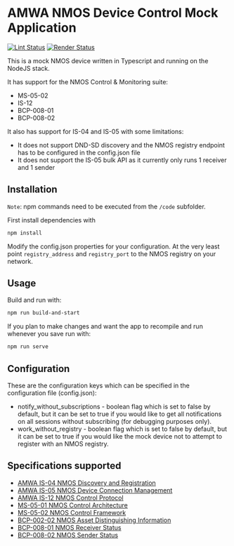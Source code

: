 # AMWA NMOS Device Control Mock Application

[![Lint Status](https://github.com/AMWA-TV/nmos-device-control-mock/workflows/Lint/badge.svg)](https://github.com/AMWA-TV/nmos-device-control-mock/actions?query=workflow%3ALint)
[![Render Status](https://github.com/AMWA-TV/nmos-device-control-mock/workflows/Render/badge.svg)](https://github.com/AMWA-TV/nmos-device-control-mock/actions?query=workflow%3ARender)

<!-- INTRO-START -->

This is a mock NMOS device written in Typescript and running on the NodeJS stack.

It has support for the NMOS Control & Monitoring suite:

* MS-05-02
* IS-12
* BCP-008-01
* BCP-008-02

It also has support for IS-04 and IS-05 with some limitations:

* It does not support DND-SD discovery and the NMOS registry endpoint has to be configured in the config.json file
* It does not support the IS-05 bulk API as it currently only runs 1 receiver and 1 sender

## Installation

`Note`: npm commands need to be executed from the `/code` subfolder.

First install dependencies with

```bash
npm install
```

Modify the config.json properties for your configuration.
At the very least point `registry_address` and `registry_port` to the NMOS registry on your network.

## Usage

Build and run with:

```bash
npm run build-and-start
```

If you plan to make changes and want the app to recompile and run whenever you save run with:

```bash
npm run serve
```

## Configuration

These are the configuration keys which can be specified in the configuration file (config.json):

* notify_without_subscriptions - boolean flag which is set to false by default, but it can be set to true if you would like to get all notifications on all sessions without subscribing (for debugging purposes only).
* work_without_registry - boolean flag which is set to false by default, but it can be set to true if you would like the mock device not to attempt to register with an NMOS registry.

## Specifications supported

* [AMWA IS-04 NMOS Discovery and Registration](https://specs.amwa.tv/is-04)
* [AMWA IS-05 NMOS Device Connection Management](https://specs.amwa.tv/is-05)
* [AMWA IS-12 NMOS Control Protocol](https://specs.amwa.tv/is-12)
* [MS-05-01 NMOS Control Architecture](https://specs.amwa.tv/ms-05-01)
* [MS-05-02 NMOS Control Framework](https://specs.amwa.tv/ms-05-02)
* [BCP-002-02 NMOS Asset Distinguishing Information](https://specs.amwa.tv/bcp-002-02)
* [BCP-008-01 NMOS Receiver Status](https://specs.amwa.tv/bcp-008-01/)
* [BCP-008-02 NMOS Sender Status](https://specs.amwa.tv/bcp-008-02/)

<!-- INTRO-END -->
